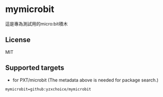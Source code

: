 # mymicrobit

這是專為測試用的micro:bit積木

## License

MIT

## Supported targets

* for PXT/microbit
(The metadata above is needed for package search.)

```package
mymicrobit=github:yzxchoice/mymicrobit
```
